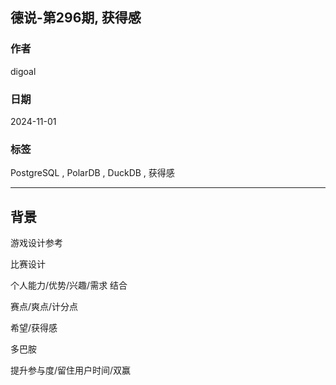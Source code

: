 ## 德说-第296期, 获得感  
                                                                                            
### 作者                                                                
digoal                                                                
                                                                       
### 日期                                                                     
2024-11-01                                                               
                                                                    
### 标签                                                                  
PostgreSQL , PolarDB , DuckDB , 获得感      
                                                                                           
----                                                                    
                                                                                  
## 背景   
游戏设计参考  
  
比赛设计  

个人能力/优势/兴趣/需求 结合  

赛点/爽点/计分点  
  
希望/获得感  
  
多巴胺  
    
提升参与度/留住用户时间/双赢    
  
  
